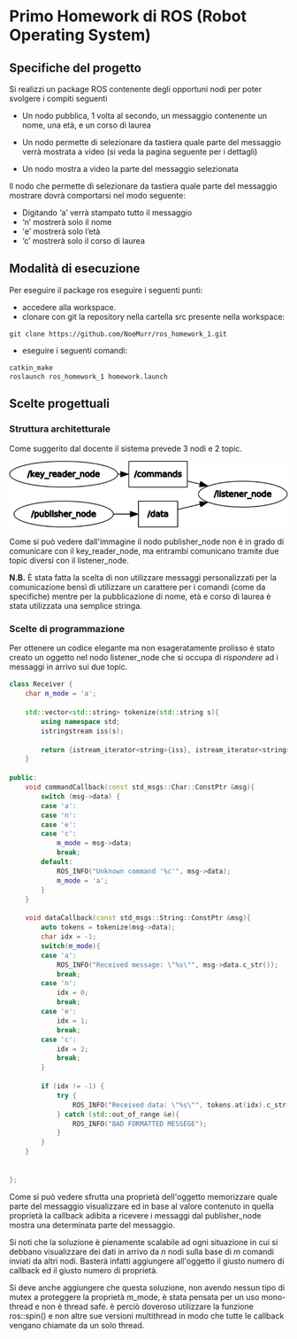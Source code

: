 # Primo Homework di ROS (Robot Operating System)

## Specifiche del progetto 

Si realizzi un package ROS contenente degli opportuni nodi 
per poter svolgere i compiti seguenti

* Un nodo pubblica, 1 volta al secondo, un messaggio 
contenente un nome, una età, e un corso di laurea

* Un nodo permette di selezionare da tastiera quale parte 
del messaggio verrà mostrata a video (si veda la pagina 
seguente per i dettagli)

* Un nodo mostra a video la parte del messaggio 
selezionata

Il nodo che permette di selezionare da tastiera quale parte 
del messaggio mostrare dovrà comportarsi nel modo seguente:

* Digitando ‘a’ verrà stampato tutto il messaggio
* ‘n’ mostrerà solo il nome
* 'e’ mostrerà solo l’età
* ‘c’ mostrerà solo il corso di laurea

## Modalità di esecuzione

Per eseguire il package ros eseguire i seguenti punti:

* accedere alla workspace.
* clonare con git la repository nella cartella src presente nella workspace:
```
git clone https://github.com/NoeMurr/ros_homework_1.git
```

* eseguire i seguenti comandi:
```
catkin_make
roslaunch ros_homework_1 homework.launch 
```

## Scelte progettuali

### Struttura architetturale
Come suggerito dal docente il sistema prevede 3 nodi e 2 topic.

![rosgraph](imgs/rosgraph.png "Immagine di Rosgraph")

Come si può vedere dall'immagine il nodo publisher_node non è in grado 
di comunicare con il key_reader_node, ma entrambi comunicano tramite due 
topic diversi con il listener_node.

**N.B.** È stata fatta la scelta di non utilizzare messaggi personalizzati
per la comunicazione bensì di utilizzare un carattere per i comandi (come da specifiche) 
mentre per la pubblicazione di nome, età e corso di laurea è stata utilizzata
una semplice stringa.

### Scelte di programmazione
Per ottenere un codice elegante ma non esageratamente prolisso è stato 
creato un oggetto nel nodo listener_node che si occupa di _rispondere_
ad i messaggi in arrivo sui due topic. 

```c++
class Receiver {
	char m_mode = 'a';

	std::vector<std::string> tokenize(std::string s){
		using namespace std;
		istringstream iss(s);

		return {istream_iterator<string>{iss}, istream_iterator<string>{}};
	}

public:
	void commandCallback(const std_msgs::Char::ConstPtr &msg){
		switch (msg->data) {
		case 'a':
		case 'n':
		case 'e':
		case 'c':
			m_mode = msg->data;
			break;
		default:
			ROS_INFO("Unknown command '%c'", msg->data);
			m_mode = 'a';
		}
	}

	void dataCallback(const std_msgs::String::ConstPtr &msg){
		auto tokens = tokenize(msg->data);
		char idx = -1;
		switch(m_mode){
		case 'a':
			ROS_INFO("Received message: \"%s\"", msg->data.c_str());
			break;
		case 'n':
			idx = 0;
			break;
		case 'e':
			idx = 1;
			break;
		case 'c':
			idx = 2;
			break;
		}

		if (idx != -1) {
			try {
				ROS_INFO("Received data: \"%s\"", tokens.at(idx).c_str());
			} catch (std::out_of_range &e){
				ROS_INFO("BAD FORMATTED MESSEGE");
			}
		}
	}


};
```

Come si può vedere sfrutta una proprietà dell'oggetto 
memorizzare quale parte del messaggio visualizzare ed in 
base al valore contenuto in quella proprietà la callback 
adibita a ricevere i messaggi dal publisher_node mostra 
una determinata parte del messaggio. 

Si noti che la soluzione è pienamente scalabile ad ogni
situazione in cui si debbano visualizzare dei dati in 
arrivo da *n* nodi sulla base di *m* comandi inviati da
altri nodi. Basterà infatti aggiungere all'oggetto il 
giusto numero di callback ed il giusto numero di proprietà. 

Si deve anche aggiungere che questa soluzione, non avendo 
nessun tipo di mutex a proteggere la proprietà m_mode, è 
stata pensata per un uso mono-thread e non è thread safe.
è perciò doveroso utilizzare la funzione ros::spin() e non 
altre sue versioni multithread in modo che tutte le callback
vengano chiamate da un solo thread. 
